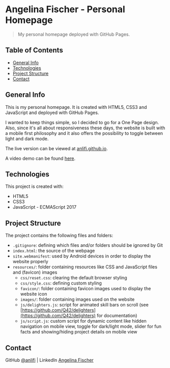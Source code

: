# Angelina Fischer - Personal Homepage
> My personal homepage deployed with GitHub Pages.

## Table of Contents
* [General Info](#general-info)
* [Technologies](#technologies)
* [Project Structure](#project-structure)
* [Contact](#contact)

## General Info
This is my personal homepage. It is created with HTML5, CSS3 and JavaScript and deployed with GitHub Pages. 

I wanted to keep things simple, so I decided to go for a One Page design. Also, since it's all about responsiveness these days, the website is built with a mobile first philosophy and it also offers the possibility to toggle between light and dark mode.

The live version can be viewed at [anlifi.github.io](https://anlifi.github.io/).

A video demo can be found [here]().

## Technologies
This project is created with:
* HTML5
* CSS3
* JavaScript - ECMAScript 2017

## Project Structure
The project contains the following files and folders:
* `.gitignore`: defining which files and/or folders should be ignored by Git
* `index.html`: the source of the webpage
* `site.webmanifest`: used by Android devices in order to display the website properly
* `resources/`: folder containing resources like CSS and JavaScript files and (favicon) images
  - `css/reset.css`: clearing the default browser styling
  - `css/style.css`: defining custom styling
  - `favicon/`: folder containing favicon images used to display the website icon
  - `images/`: folder containing images used on the website
  - `js/delighters.js`: script for animated skill bars on scroll (see [https://github.com/Q42/delighters](https://github.com/Q42/delighters) for documentation)
  - `js/script.js`: custom script for dynamic content like hidden navigation on mobile view, toggle for dark/light mode, slider for fun facts and showing/hiding project details on mobile view

## Contact
GitHub [@anlifi](https://github.com/anlifi) | LinkedIn [Angelina Fischer](https://www.linkedin.com/in/angelina-fischer-a424111b0/)